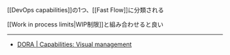 [[DevOps capabilities]]の1つ、[[Fast Flow]]に分類される

[[Work in process limits|WIP制限]]と組み合わせると良い

---

- [DORA | Capabilities: Visual management](https://dora.dev/capabilities/visual-management/)